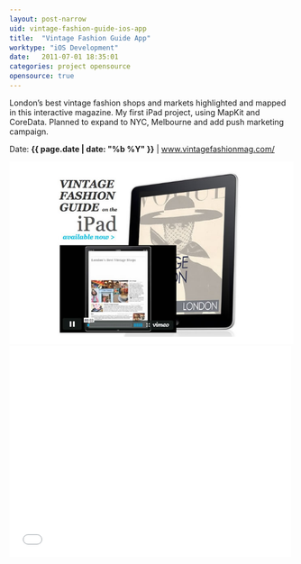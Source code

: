 ```yaml
---
layout: post-narrow
uid: vintage-fashion-guide-ios-app
title:  "Vintage Fashion Guide App"
worktype: "iOS Development"
date:   2011-07-01 18:35:01
categories: project opensource
opensource: true
---
```


<p>
	London’s best vintage fashion shops and markets highlighted and mapped in this interactive magazine. My first iPad project, using MapKit and CoreData. Planned to expand to NYC, Melbourne and add push marketing campaign.
</p>

<p class="meta">Date: <strong>{{ page.date | date: "%b %Y" }}</strong> | <a href="http://www.vintagefashionmag.com/">www.vintagefashionmag.com/</a></p>

<div class="showcase">
	<img src="/img/vintage-fashion-guide-ios-app/vintage-fashion-mag-london.jpg" alt="vintage-fashion-mag-london">
  <iframe src="//player.vimeo.com/video/28765397" width="500" height="375" frameborder="0"> </iframe> 
</div>


